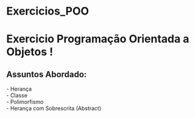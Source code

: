 # Exercicios_POO

<h1>Exercicio Programação Orientada a Objetos ! </h1>

<h2>Assuntos Abordado:</h2>
 - Herança<br>
 - Classe<br>
 - Polimorfismo<br>
 - Herança com Sobrescrita (Abstract)
